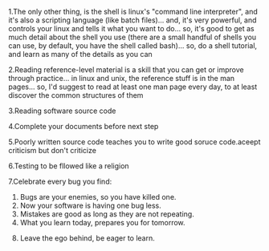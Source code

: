 1.The only other thing, is the shell is linux's "command line interpreter", and it's also a scripting language (like batch files)... and, it's very powerful,
 and controls your linux and tells it what you want to do... so, it's good to get as much detail about the shell you use
 (there are a small handful of shells you can use, by default, you have the shell called bash)... so,
 do a shell tutorial, and learn as many of the details as you can


2.Reading reference-level material is a skill that you can get or improve through practice... in linux and unix, the reference stuff is in the man pages... so, 
I'd suggest to read at least one man page every day, to at least discover the common structures of them

3.Reading software source code

4.Complete your documents before next step

5.Poorly written source code teaches you to write good soruce code.aceept criticism but don't criticize

6.Testing to be fllowed like a religion

7.Celebrate every bug you find:
  1) Bugs are your enemies, so you have killed one.
  2) Now your software is having one bug less.
  3) Mistakes are good as long as they are not repeating.
  4) What you learn today, prepares you for tomorrow.

8. Leave the ego behind, be eager to learn.

